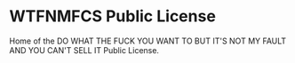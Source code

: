 # WTFNMFCS Public License

Home of the DO WHAT THE FUCK YOU WANT TO BUT IT'S NOT MY FAULT AND YOU CAN'T SELL IT Public License.
